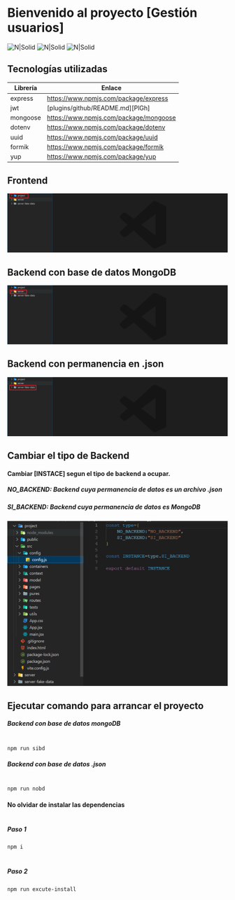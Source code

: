 # Bienvenido al proyecto [Gestión usuarios]

![N|Solid](https://www.muylinux.com/wp-content/uploads/2022/04/nodejs.png)
![N|Solid](https://s3-ap-southeast-1.amazonaws.com/kipalog.com/76stxjgnc9_hook.png)
![N|Solid](https://camo.githubusercontent.com/3f3e504464e785460d7eef56127625251932602c143d225e7103e1c493c79c90/68747470733a2f2f7765626173736574732e6d6f6e676f64622e636f6d2f5f636f6d5f6173736574732f636d732f6d6f6e676f64622d6c6f676f2d7267622d6a36773237316731786e2e6a7067)

## Tecnologías utilizadas

| Librería | Enlace |
| ------ | ------ |
| express | https://www.npmjs.com/package/express |
| jwt | [plugins/github/README.md][PlGh] |
| mongoose | https://www.npmjs.com/package/mongoose |
| dotenv | https://www.npmjs.com/package/dotenv |
| uuid | https://www.npmjs.com/package/uuid |
| formik | https://www.npmjs.com/package/formik |
| yup | https://www.npmjs.com/package/yup |

## Frontend
![N|Solid](https://github.com/HansM7/project_aplication/blob/master/img002.png?raw=true)
## Backend con base de datos MongoDB
![N|Solid](https://github.com/HansM7/project_aplication/blob/master/img001.PNG?raw=true)
## Backend con permanencia en .json
![N|Solid](https://github.com/HansM7/project_aplication/blob/master/img003.png?raw=true)
## Cambiar el tipo de Backend
#### Cambiar [INSTACE] segun el tipo de backend a ocupar.
##### NO_BACKEND: Backend cuya permanencia de datos es un archivo .json
##### SI_BACKEND: Backend cuya permanencia de datos es MongoDB
![N|Solid](https://github.com/HansM7/project_aplication/blob/master/img004.PNG?raw=true)

## Ejecutar comando para arrancar el proyecto
##### Backend con base de datos mongoDB
#
```sh
npm run sibd
```
##### Backend con base de datos .json
#
```sh
npm run nobd
```

#### No olvidar de instalar las dependencias
#
##### Paso 1
```sh
npm i
```
#
##### Paso 2
```sh
npm run excute-install
```